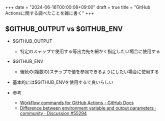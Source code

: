 +++
date = "2024-06-16T00:00:08+09:00"
draft = true
title = "GitHub Actionsに関する調べたことを雑に書く"
+++


## $GITHUB_OUTPUT vs $GITHUB_ENV

- $GITHUB_OUTPUT
  - 特定のステップで使用する等出力先を細かく指定したい場合に使用する
- $GITHUB_ENV
  - 後続の(複数の)ステップで値を参照できるようにしたい場合に使用する
- 基本的には$GITHUB_ENVを使用するで良いらしい

- 参考
  - [Workflow commands for GitHub Actions - GitHub Docs](https://docs.github.com/en/actions/using-workflows/workflow-commands-for-github-actions#setting-an-environment-variable)
  - [Difference between environment variable and output parameters · community · Discussion #55294](https://github.com/orgs/community/discussions/55294)